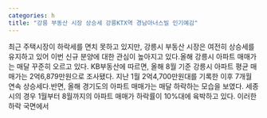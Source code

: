 ```yaml
---
categories: h
title: "강릉 부동산 시장 상승세 강릉KTX역 경남아너스빌 인기예감"
---
```

최근 주택시장이 하락세를 면치 못하고 있지만, 강릉시 부동산 시장은 여전히 상승세를 유지하고 있어 이번 신규 분양에 대한 관심이 높아지고 있다.올해 강릉시 아파트 매매가는 매달 꾸준히 오르고 있다. KB부동산에 따르면, 올해 8월 기준 강릉시 아파트 평균 매매가는 2억6,879만원으로 조사됐다. 지난 1월 2억4,700만원대를 기록한 이후 7개월 연속 상승세다.반면, 올해 경기도의 아파트 매매가는 매달 하락하는 모습을 보였다. 세종시의 경우 1월부터 8월까지의 아파트 매매가 하락률이 10%대에 육박하고 있다. 이러한 하락 국면에서